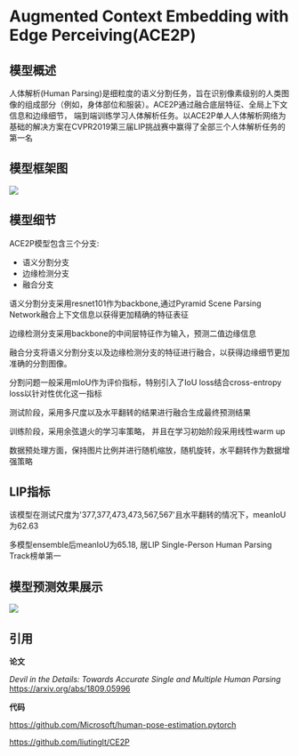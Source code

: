 # Augmented Context Embedding with Edge Perceiving(ACE2P)

## 模型概述
人体解析(Human Parsing)是细粒度的语义分割任务，旨在识别像素级别的人类图像的组成部分（例如，身体部位和服装）。ACE2P通过融合底层特征、全局上下文信息和边缘细节，
端到端训练学习人体解析任务。以ACE2P单人人体解析网络为基础的解决方案在CVPR2019第三届LIP挑战赛中赢得了全部三个人体解析任务的第一名

## 模型框架图
![](imgs/net.jpg)

## 模型细节
ACE2P模型包含三个分支:
* 语义分割分支
* 边缘检测分支
* 融合分支

语义分割分支采用resnet101作为backbone,通过Pyramid Scene Parsing Network融合上下文信息以获得更加精确的特征表征

边缘检测分支采用backbone的中间层特征作为输入，预测二值边缘信息

融合分支将语义分割分支以及边缘检测分支的特征进行融合，以获得边缘细节更加准确的分割图像。

分割问题一般采用mIoU作为评价指标，特别引入了IoU loss结合cross-entropy loss以针对性优化这一指标

测试阶段，采用多尺度以及水平翻转的结果进行融合生成最终预测结果

训练阶段，采用余弦退火的学习率策略， 并且在学习初始阶段采用线性warm up

数据预处理方面，保持图片比例并进行随机缩放，随机旋转，水平翻转作为数据增强策略

## LIP指标

该模型在测试尺度为'377,377,473,473,567,567'且水平翻转的情况下，meanIoU为62.63

多模型ensemble后meanIoU为65.18, 居LIP Single-Person Human Parsing Track榜单第一


## 模型预测效果展示

![](imgs/result.jpg)

## 引用

**论文** 

*Devil in the Details: Towards Accurate Single and Multiple Human Parsing* https://arxiv.org/abs/1809.05996

**代码**

https://github.com/Microsoft/human-pose-estimation.pytorch 

https://github.com/liutinglt/CE2P
